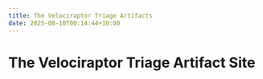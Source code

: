 ```yaml
---
title: The Velociraptor Triage Artifacts
date: 2025-08-10T00:14:44+10:00
---
```


# The Velociraptor Triage Artifact Site
